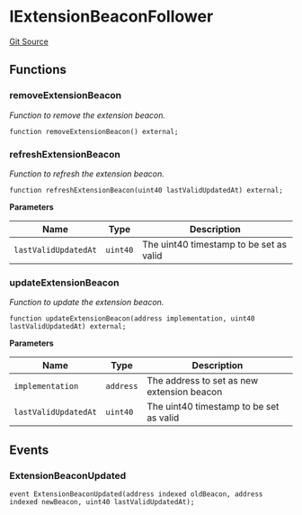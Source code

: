 # IExtensionBeaconFollower
[Git Source](https://github.com/0xStation/0xrails/blob/491ae339f09853335dba9e897f46862d776d54b5/src/extension/examples/beacon/IExtensionBeacon.sol)


## Functions
### removeExtensionBeacon

*Function to remove the extension beacon.*


```solidity
function removeExtensionBeacon() external;
```

### refreshExtensionBeacon

*Function to refresh the extension beacon.*


```solidity
function refreshExtensionBeacon(uint40 lastValidUpdatedAt) external;
```
**Parameters**

|Name|Type|Description|
|----|----|-----------|
|`lastValidUpdatedAt`|`uint40`|The uint40 timestamp to be set as valid|


### updateExtensionBeacon

*Function to update the extension beacon.*


```solidity
function updateExtensionBeacon(address implementation, uint40 lastValidUpdatedAt) external;
```
**Parameters**

|Name|Type|Description|
|----|----|-----------|
|`implementation`|`address`|The address to set as new extension beacon|
|`lastValidUpdatedAt`|`uint40`|The uint40 timestamp to be set as valid|


## Events
### ExtensionBeaconUpdated

```solidity
event ExtensionBeaconUpdated(address indexed oldBeacon, address indexed newBeacon, uint40 lastValidUpdatedAt);
```

